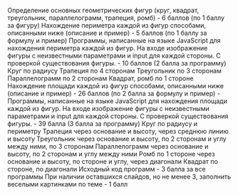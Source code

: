 Определение основных геометрических фигур (круг, квадрат, треугольник, параллелограмм, трапеция, ромб) - 6 баллов (по 1 баллу за фигуру)
Нахождение периметра каждой из фигур способами, описанными ниже (описание и пример) - 5 баллов (по 1 баллу за формулу и пример)
Программы, написанные на языке JavaScript для нахождения периметра каждой из фигур. На входе изображение фигуры с неизвестными параметрами и input для каждой стороны. С проверкой существования фигуры. - 10 баллов (2 балла за программу)
Круг по радиусу
Трапеция по 4 сторонам
Треугольник по 3 сторонам
Параллелограмм по 2 сторонам
Квадрат, ромб по 1 стороне
Нахождение площади каждой из фигур способами, описанными ниже (описание и пример) - 26 баллов (по 2 балла за формулу и пример) -
Программы, написанные на языке JavaScript для нахождения площади каждой из фигур. На входе изображение фигуры с неизвестными параметрами и input для каждой стороны. С проверкой существования фигуры. - 39 балла (3 балла за программу)
Круг по радиусу и периметру
Трапеция через основание и высоту, через среднюю линию и высоту
Треугольник через основание и высоту, по 2 сторонам и углу между ними, по 3 сторонам
Параллелограмм через основание и высоту, по 2 сторонам и углу между ними
Ромб по 1 стороне через основание и высоту, по стороне и углу, через диагонали
Квадрат по стороне, по диагонали
Исходный код программ - 3 балла за все программы
При наличии оставшихся слайдов, но не менее 3, заполнить веселыми картинками по теме - 1 балл